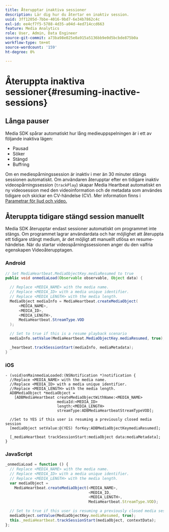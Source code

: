 ```yaml
---
title: Återupptar inaktiva sessioner
description: Lär dig hur du återtar en inaktiv session.
uuid: 3ff1205d-7bbe-4016-9bd7-6e34b7862c4c
exl-id: ee4cf7f5-5788-4d35-a04d-4ed714ccd663
feature: Media Analytics
role: User, Admin, Data Engineer
source-git-commit: a73ba98e025e0a915a5136bb9e0d5bcbde875b0a
workflow-type: tm+mt
source-wordcount: '159'
ht-degree: 0%

---
```


# Återuppta inaktiva sessioner{#resuming-inactive-sessions}

## Långa pauser

Media SDK spårar automatiskt hur lång medieuppspelningen är i ett av följande inaktiva lägen:

* Pausad
* Söker
* Stängd
* Buffring

Om en mediespårningssession är inaktiv i mer än 30 minuter stängs sessionen automatiskt. Om användaren återupptar efter en tidigare inaktiv videospårningssession (`trackPlay`) skapar Media Heartbeat automatiskt en ny videosession med den videoinformation och de metadata som användes tidigare och skickar en CV-händelse (CV). Mer information finns i [Parametrar för ljud och video.](/help/implementation/variables/audio-video-parameters.md)


## Återuppta tidigare stängd session manuellt

Media SDK återupptar endast sessioner automatiskt om programmet inte stängs. Om programmet lagrar användardata och har möjlighet att återuppta ett tidigare stängt medium, är det möjligt att manuellt utlösa en resume-händelse. När du startar videospårningssessionen anger du den valfria egenskapen Videoåterupptagen.

### Android

```java
// Set MediaHeartbeat.MediaObjectKey.mediaResumed to true
public void onmediaLoad(Observable observable, Object data) {

  // Replace <MEDIA_NAME> with the media name.
  // Replace <MEDIA_ID> with a media unique identifier.
  // Replace <MEDIA_LENGTH> with the media length.  
  MediaObject mediaInfo = MediaHeartbeat.createMediaObject(  
      <MEDIA_NAME>,  
      <MEDIA_ID>,  
      <MEDIA_LENGTH>,  
      MediaHeartbeat.StreamType.VOD
  );

  // Set to true if this is a resume playback scenario
  mediaInfo.setValue(MediaHeartbeat.MediaObjectKey.mediaResumed, true);

  _heartbeat.trackSessionStart(mediaInfo, mediaMetadata);
}
```

### iOS

```
- (void)onMainmediaLoaded:(NSNotification *)notification {
  //Replace <MEDIA_NAME> with the media name.
  //Replace <MEDIA_ID> with a media unique identifier.
  //Replace <MEDIA_LENGTH> with the media length.     
  ADBMediaObject *mediaObject =  
    [ADBMediaHeartbeat createMediaObjectWithName:<MEDIA_NAME>
                       mediaId:<MEDIA_ID>
                       length:<MEDIA_LENGTH>
                       streamType:ADBMediaHeartbeatStreamTypeVOD];

  //Set to YES if this user is resuming a previously closed media session
  [mediaObject setValue:@(YES) forKey:ADBMediaObjectKeymediaResumed];

  [_mediaHeartbeat trackSessionStart:mediaObject data:mediaMetadata];
}
```

### JavaScript

```js
_onmediaLoad = function () {
  // Replace <MEDIA_NAME> with the media name.
  // Replace <MEDIA_ID> with a media unique identifier.
  // Replace <MEDIA_LENGTH> with the media length.  
  var mediaObject =  
    MediaHeartbeat.createMediaObject(<MEDIA_NAME>,  
                                     <MEDIA_ID,  
                                     <MEDIA_LENGTH>,  
                                     MediaHeartbeat.StreamType.VOD);

  // Set to true if this user is resuming a previously closed media session
  mediaObject.setValue(MediaObjectKey.mediaResumed, true);
  this._mediaHeartbeat.trackSessionStart(mediaObject, contextData);
};
```
